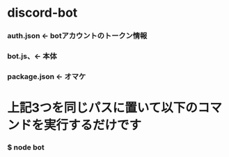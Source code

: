 # discord-bot 
### auth.json ← botアカウントのトークン情報
### bot.js、← 本体
### package.json ← オマケ

# 上記3つを同じパスに置いて以下のコマンドを実行するだけです
### $ node bot 
